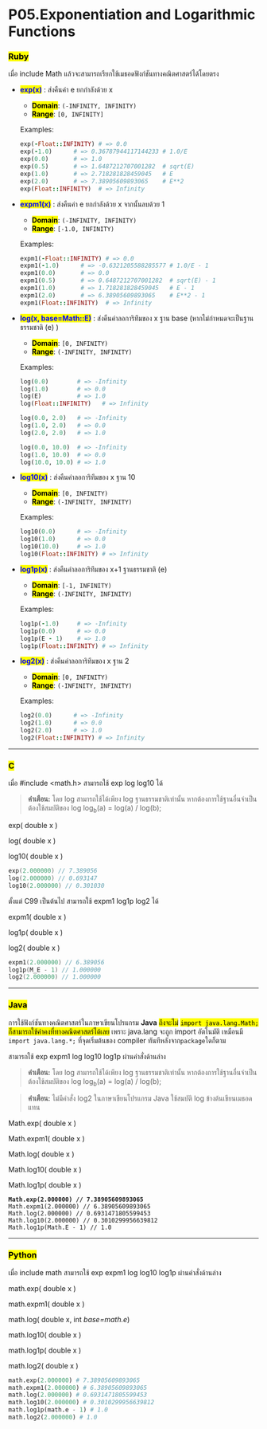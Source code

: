 # P05.Exponentiation and Logarithmic Functions

### <mark style="color:$danger;">Ruby</mark>

เมื่อ include Math แล้วจะสามารถเรียกใช้เมธอดฟังก์ชันทางคณิตศาสตร์ได้โดยตรง

*   <mark style="color:blue;">**exp(x)**</mark> : ส่งคืนค่า e ยกกำลังด้วย x

    * <mark style="color:$success;">**Domain**</mark>:  `(-INFINITY, INFINITY)`
    * <mark style="color:$warning;">**Range**</mark>:  `[0, INFINITY]`&#x20;

    Examples:

    ```ruby
    exp(-Float::INFINITY) # => 0.0
    exp(-1.0)      # => 0.36787944117144233 # 1.0/E
    exp(0.0)       # => 1.0
    exp(0.5)       # => 1.6487212707001282  # sqrt(E)
    exp(1.0)       # => 2.718281828459045   # E
    exp(2.0)       # => 7.38905609893065    # E**2
    exp(Float::INFINITY)  # => Infinity
    ```
*   <mark style="color:blue;">**expm1(x)**</mark> : ส่งคืนค่า e ยกกำลังด้วย x จากนั้นลบด้วย 1

    * <mark style="color:$success;">**Domain**</mark>: `(-INFINITY, INFINITY)`
    * <mark style="color:$warning;">**Range**</mark>: `[-1.0, INFINITY)`&#x20;

    Examples:

    ```ruby
    expm1(-Float::INFINITY) # => 0.0
    expm1(-1.0)      # => -0.6321205588285577 # 1.0/E - 1
    expm1(0.0)       # => 0.0
    expm1(0.5)       # => 0.6487212707001282  # sqrt(E) - 1
    expm1(1.0)       # => 1.718281828459045   # E - 1
    expm1(2.0)       # => 6.38905609893065    # E**2 - 1
    expm1(Float::INFINITY)  # => Infinity
    ```
*   <mark style="color:blue;">**log(x, base=Math::E)**</mark> : ส่งคืนค่าลอการิทึมของ x ฐาน base (หากไม่กำหนดจะเป็นฐานธรรมชาติ (e) )

    * <mark style="color:$success;">**Domain**</mark>:  `[0, INFINITY)`
    * <mark style="color:$warning;">**Range**</mark>:  `(-INFINITY, INFINITY)`&#x20;

    Examples:

    ```ruby
    log(0.0)        # => -Infinity
    log(1.0)        # => 0.0
    log(E)          # => 1.0
    log(Float::INFINITY)   # => Infinity

    log(0.0, 2.0)   # => -Infinity
    log(1.0, 2.0)   # => 0.0
    log(2.0, 2.0)   # => 1.0

    log(0.0, 10.0)  # => -Infinity
    log(1.0, 10.0)  # => 0.0
    log(10.0, 10.0) # => 1.0
    ```
*   <mark style="color:blue;">**log10(x)**</mark> : ส่งคืนค่าลอการิทึมของ x ฐาน 10

    * <mark style="color:$success;">**Domain**</mark>:  `[0, INFINITY)`
    * <mark style="color:$warning;">**Range**</mark>:  `(-INFINITY, INFINITY)`&#x20;

    Examples:

    ```ruby
    log10(0.0)      # => -Infinity
    log10(1.0)      # => 0.0
    log10(10.0)     # => 1.0
    log10(Float::INFINITY) # => Infinity
    ```


*   <mark style="color:blue;">**log1p(x)**</mark> : ส่งคืนค่าลอการิทึมของ x+1 ฐานธรรมชาติ (e)

    * <mark style="color:$success;">**Domain**</mark>:  `[-1, INFINITY)`
    * <mark style="color:$warning;">**Range**</mark>:  `(-INFINITY, INFINITY)`&#x20;

    Examples:

    ```ruby
    log1p(-1.0)     # => -Infinity
    log1p(0.0)      # => 0.0
    log1p(E - 1)    # => 1.0
    log1p(Float::INFINITY) # => Infinity
    ```
*   <mark style="color:blue;">**log2(x)**</mark> : ส่งคืนค่าลอการิทึมของ x ฐาน  2

    * <mark style="color:$success;">**Domain**</mark>:  `[0, INFINITY)`
    * <mark style="color:$warning;">**Range**</mark>:  `(-INFINITY, INFINITY)`&#x20;

    Examples:

    ```ruby
    log2(0.0)      # => -Infinity
    log2(1.0)      # => 0.0
    log2(2.0)      # => 1.0
    log2(Float::INFINITY) # => Infinity
    ```

***

### <mark style="color:$danger;">C</mark>

เมื่อ #include \<math.h> สามารถใช้ exp log log10 ได้

> **คำเตือน:** โดย log สามารถใช้ได้เพียง log ฐานธรรมชาติเท่านั้น
หากต้องการใช้ฐานอื่นจำเป็นต้องใช้สมบัติของ log
log<sub>b</sub>(a) = log(a) / log(b);


exp( double x )

log( double x )

log10( double x )

```c
exp(2.000000) // 7.389056
log(2.000000) // 0.693147
log10(2.000000) // 0.301030
```

ตั้งแต่ C99 เป็นต้นไป สามารถใช้ expm1 log1p log2 ได้

expm1( double x )

log1p( double x )

log2( double x )

```c
expm1(2.000000) // 6.389056
log1p(M_E - 1) // 1.000000
log2(2.000000) // 1.000000
```

***

### <mark style="color:$danger;">Java</mark>

การใช้ฟังก์ชันทางคณิตศาสตร์ในภาษาเขียนโปรแกรม **Java** <mark style="color:$info;">ถึงจะไม่</mark> <mark style="color:$info;"></mark><mark style="color:$info;">`import java.lang.Math;`</mark> <mark style="color:$info;"></mark><mark style="color:$info;">ก็สามารถใช้ค่าคงที่ทางคณิตศาสตร์ได้เลย</mark> เพราะ java.lang จะถูก import อัตโนมัติ เหมือนมี `import java.lang.*;` ที่จุดเริ่มต้นของ compiler ทันทีหลังจาก`package`ใดก็ตาม

สามารถใช้ exp expm1 log log10 log1p ผ่านคำสั่งด้านล่าง

> **คำเตือน:** โดย log สามารถใช้ได้เพียง log ฐานธรรมชาติเท่านั้น หากต้องการใช้ฐานอื่นจำเป็นต้องใช้สมบัติของ log log<sub>b</sub>(a) = log(a) / log(b);

> **คำเตือน:** ไม่มีคำสั่ง log2 ในภาษาเขียนโปรแกรม Java ใช้สมบัติ log ข้างต้นเขียนเมธอดแทน

Math.exp( double x )

Math.expm1( double x )

Math.log( double x )

Math.log10( double x )

Math.log1p( double x )

<pre class="language-java"><code class="lang-java"><strong>Math.exp(2.000000) // 7.38905609893065
</strong>Math.expm1(2.000000) // 6.38905609893065
Math.log(2.000000) // 0.6931471805599453
Math.log10(2.000000) // 0.3010299956639812
Math.log1p(Math.E - 1) // 1.0
</code></pre>

***

### <mark style="color:$danger;">Python</mark>

เมื่อ include math สามารถใช้ exp expm1 log log10 log1p ผ่านคำสั่งด้านล่าง

math.exp( double x )

math.expm1( double x )

math.log( double x, int _base=math.e_)

math.log10( double x )

math.log1p( double x )

math.log2( double x )

```python
math.exp(2.000000) # 7.38905609893065
math.expm1(2.000000) # 6.38905609893065
math.log(2.000000) # 0.6931471805599453
math.log10(2.000000) # 0.3010299956639812
math.log1p(math.e - 1) # 1.0
math.log2(2.000000) # 1.0
```
